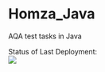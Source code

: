 # Homza_Java
AQA test tasks in Java



Status of Last Deployment:<br>
<img src="https://github.com/homdzm/Homza_Java/workflows/my_CI_workflow/badge.svg?branch=master"><br>

